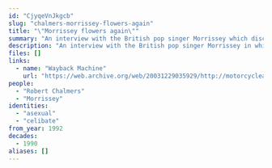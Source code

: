 ```yaml
---
id: "CjyqeVnJkgcb"
slug: "chalmers-morrissey-flowers-again"
title: "\"Morrissey flowers again\""
summary: "An interview with the British pop singer Morrissey which discusses his sexuality and celibacy"
description: "An interview with the British pop singer Morrissey in which Morrissey discusses being celibate and the interviewer speculates about his sexuality"
files: []
links:
  - name: "Wayback Machine"
    url: "https://web.archive.org/web/20031229035929/http://motorcycleaupairboy.com/interviews/1992/observer.htm"
people:
  - "Robert Chalmers"
  - "Morrissey"
identities:
  - "asexual"
  - "celibate"
from_year: 1992
decades:
  - 1990
aliases: []
---
```

